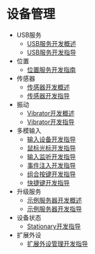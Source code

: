 # 设备管理

- USB服务
  - [USB服务开发概述](usb-overview.md)
  - [USB服务开发指导](usb-guidelines.md)
- 位置
  - [位置服务开发指南](location-guidelines.md)
- 传感器
  - [传感器开发概述](sensor-overview.md)
  - [传感器开发指导](sensor-guidelines.md)
- 振动
  - [Vibrator开发概述](vibrator-overview.md)
  - [Vibrator开发指导](vibrator-guidelines.md)
- 多模输入
  - [输入设备开发指导](inputdevice-guidelines.md)
  - [鼠标光标开发指导](pointerstyle-guidelines.md)
  - [输入监听开发指导](inputmonitor-guidelines.md)
  - [事件注入开发指导](inputeventclient-guidelines.md)
  - [组合按键开发指导](inputconsumer-guidelines.md)
  - [快捷键开发指导](shortkey-guidelines.md)
- 升级服务
  - [示例服务器开发概述](sample-server-overview.md)
  - [示例服务器开发指导](sample-server-guidelines.md)
- 设备状态
  - [Stationary开发指导](stationary-guidelines.md)
- 扩展外设
  - [扩展外设管理开发指导](externaldevice-guidelines.md)
